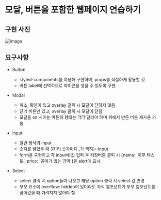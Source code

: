 # 모달, 버튼을 포함한 웹페이지 연습하기

## 구현 사진

![image](https://github.com/hyeon12/reactH99Three/assets/56420106/dddcd14a-8298-48e1-8ed5-e0c252b5023c)

## 요구사항

- Button

  - styled-components를 이용해 구현하며, props를 적절하게 활용할 것
  - 버튼 label에 선택적으로 아이콘을 넣을 수 있도록 구현

- Modal

  - 취소, 확인이 있고 overlay 클릭 시 모달이 닫히지 않음
  - 닫기 버튼만 있고, overlay 클릭 시 모달이 닫힘
  - 모달을 on 시키는 버튼의 형태는 각각 달라야 하며 위에서 만든 버튼 재사용 가능

- Input

  - 일반 형식의 input
  - 숫자를 넣었을 때 3자리 숫자마다 ,가 찍히는 input
  - form을 구현하고 각 input에 값 입력 후 저장버튼 클릭 시 {name: '아무 텍스트', price: '콤마가 없는 금액'}을 alert에 표시

- Select
  - select 클릭 시 option들이 나오고 해당 option 클릭 시 select 값 변경
  - 부모 요소에 overflow: hidden이 있더라도 자식 컴포넌트가 부모 컴포넌트를 넘어갔을 때 가려지지 않아야 함
